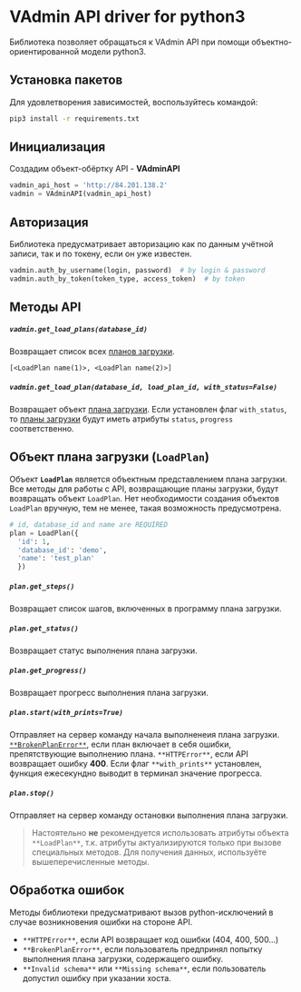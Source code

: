 # VAdmin API driver for python3

Библиотека позволяет обращаться к VAdmin API при помощи объектно-ориентированной модели python3.

## Установка пакетов

Для удовлетворения зависимостей, воспользуйтесь командой:

```bash
pip3 install -r requirements.txt
```

## Инициализация

Создадим объект-обёртку API - **VAdminAPI**

```python
vadmin_api_host = 'http://84.201.138.2'
vadmin = VAdminAPI(vadmin_api_host)
```

## Авторизация

Библиотека предусматривает авторизацию как по данным учётной записи, так и по токену, если он уже известен.

```python
vadmin.auth_by_username(login, password)  # by login & password
vadmin.auth_by_token(token_type, access_token)  # by token
```

## Методы API

##### `vadmin.get_load_plans(database_id)`
Возвращает список всех [планов загрузки](#loadplan).

```
[<LoadPlan name(1)>, <LoadPlan name(2)>]
```

##### `vadmin.get_load_plan(database_id, load_plan_id, with_status=False)`
Возвращает объект [плана загрузки](#loadplan). Если установлен флаг `with_status`, то [планы загрузки](#loadplan) будут иметь атрибуты `status`, `progress` соответственно.

## <a name="loadplan"></a>Объект плана загрузки (`LoadPlan`)

Объект **`LoadPlan`** является объектным представлением плана загрузки. Все методы для работы с API, возвращающие планы загрузки, будут возвращать объект `LoadPlan`. Нет необходимости создания объектов `LoadPlan` вручную, тем не менее, такая возможность предусмотрена.

```python
# id, database_id and name are REQUIRED
plan = LoadPlan({
  'id': 1,
  'database_id': 'demo',
  'name': 'test_plan'
  })
```

##### `plan.get_steps()`
Возвращает список шагов, включенных в программу плана загрузки.

##### `plan.get_status()`
Возвращает статус выполнения плана загрузки.

##### `plan.get_progress()`
Возвращает прогресс выполнения плана загрузки.

##### `plan.start(with_prints=True)`
Отправляет на сервер команду начала выполненеия плана загрузки. [`**BrokenPlanError**`](#errors), если план включает в себя ошибки, препятствующие выполнению плана. `**HTTPError**`, если API возвращает ошибку **400**. Если флаг `**with_prints**` установлен, функция ежесекундно выводит в терминал значение прогресса.

##### `plan.stop()`
Отправляет на сервер команду остановки выполнения плана загрузки.

> Настоятельно **не** рекомендуется использовать атрибуты объекта `**LoadPlan**`, т.к. атрибуты актуализируются только при вызове специальных методов. Для получения данных, используёте вышеперечисленные методы.

## <a name="errors"></a>Обработка ошибок
Методы библиотеки предусматривают вызов python-исключений в случае возникновения ошибки на стороне API.

* `**HTTPError**`, если API возвращает код ошибки (404, 400, 500...)
* `**BrokenPlanError**`, если пользователь предпринял попытку выполнения плана загрузки, содержащего ошибку.
* `**Invalid schema**` или `**Missing schema**`, если пользователь допустил ошибку при указании хоста.
